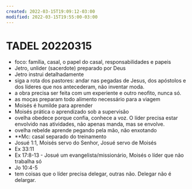 ```yaml
---
created: 2022-03-15T19:09:12-03:00
modified: 2022-03-15T19:55:00-03:00
---
```


# TADEL 20220315

- foco: família, casal, o papel do casal, responsabilidades e papeis
- Jetro, unlider (sacerdote) preparado por Deus
- Jetro instrui detalhadamente
- siga a rota dos pastores: andar nas pegadas de Jesus, dos apóstolos e dos líderes que nos antecederam, não inventar moda.
- a obra precisa ser feita com um experiente e outro neofito, nunca só.
- as moças preparam todo alimento necessário para a viagem
- Moisés é humilde para aprender
- Moisés prática o aprendizado sob a supervisão
- ovelha obedece porque confia, conhece a voz. O líder precisa estar envolvido nas atividades, não apenas manda, mas se envolve.
- ovelha rebelde aprende pegando pela mão, não enxotando
- **Mc: casal separado do treinamento
- Josué 1:1, Moisés servo do Senhor, Josué servo de Moisés
- Ex 33:11
- Ex 17:8-13 - Josué um evangelista/missionário, Moisés o líder que não trabalha só
- Jo 10:4-5
- tem coisas que o líder precisa delegar, outras não. Delegar não é delargar.
